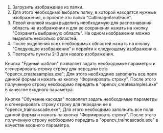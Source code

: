 1) Загрузить изображение из папки.
  1) Для этого необходимо выбрать папку, в которой находятся нужные изображения, в проекте это папка "CutIimageArea\Face".
2) Левой кнопкой мыши выделить необходимую для распознавания область на изображении и для ее сохранения нажать на кнопку "Сохранить выбранную область". На одном изображении можно выделить несколько областей.
3) После выделения всех необходимых областей нажать на кнопку "Следующее изображение" и перейти к следующему изображению.
4) Повторить пункты 2-3 для нового  изображения.

Кнопка "Единый шаблон" позволяет задать необходимые параметры и сгенерировать строку строку для передачи ее в "opencv_createsamples.exe";
Для этого необходимо заполнить все поля данной формы и нажать на кнопку "Формировать строку". После этого полученную строку необходимо передвть в "opencv_createsamples.exe" в качестве входного параметра.

Кнопка "Обучение каскада" позволяет задать необходимые параметры и сгенерировать строку строку для передачи ее в "opencv_traincascade.exe";
Для этого необходимо заполнить все поля данной формы и нажать на кнопку "Формировать строку". После этого полученную строку необходимо передвть в "opencv_traincascade.exe" в качестве входного параметра.

